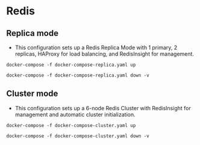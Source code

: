 # Redis

## Replica mode 

- This configuration sets up a Redis Replica Mode with 1 primary, 2 replicas, HAProxy for load balancing, and RedisInsight for management.

```shell
docker-compose -f docker-compose-replica.yaml up
```

```shell
docker-compose -f docker-compose-replica.yaml down -v
```

## Cluster mode

- This configuration sets up a 6-node Redis Cluster with RedisInsight for management and automatic cluster initialization.

```shell
docker-compose -f docker-compose-cluster.yaml up
```

```shell
docker-compose -f docker-compose-cluster.yaml down -v
```